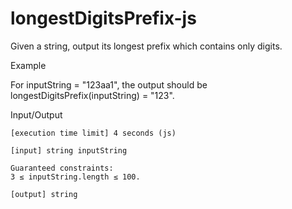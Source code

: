 # longestDigitsPrefix-js

Given a string, output its longest prefix which contains only digits.

Example

For inputString = "123aa1", the output should be
longestDigitsPrefix(inputString) = "123".

Input/Output

    [execution time limit] 4 seconds (js)

    [input] string inputString

    Guaranteed constraints:
    3 ≤ inputString.length ≤ 100.

    [output] string
